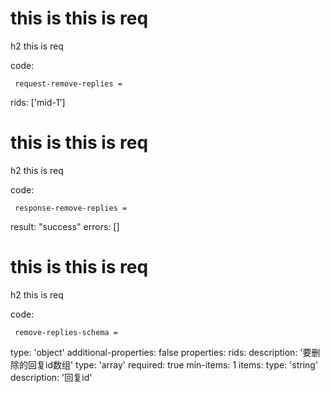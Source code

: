 # this is this is req

h2 this is req

code:

     request-remove-replies =
  rids: ['mid-1']


# this is this is req

h2 this is req

code:

     response-remove-replies =
  result: "success"
  errors: []


# this is this is req

h2 this is req

code:

     remove-replies-schema =
  type: 'object'
  additional-properties: false
  properties:
    rids:
      description: '要删除的回复id数组'
      type: 'array'
      required: true
      min-items: 1
      items:
        type: 'string'
        description: '回复id'


